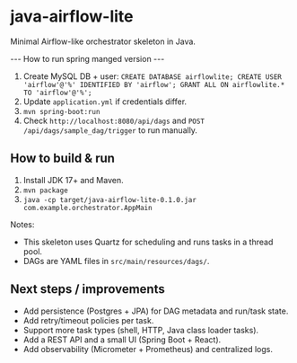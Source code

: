 # java-airflow-lite

Minimal Airflow-like orchestrator skeleton in Java.

--- How to run spring manged version ---
1. Create MySQL DB + user: `CREATE DATABASE airflowlite; CREATE USER 'airflow'@'%' IDENTIFIED BY 'airflow'; GRANT ALL ON airflowlite.* TO 'airflow'@'%';`
2. Update `application.yml` if credentials differ.
3. `mvn spring-boot:run`
4. Check `http://localhost:8080/api/dags` and `POST /api/dags/sample_dag/trigger` to run manually.


## How to build & run
1. Install JDK 17+ and Maven.
2. `mvn package`
3. `java -cp target/java-airflow-lite-0.1.0.jar com.example.orchestrator.AppMain`

Notes:
- This skeleton uses Quartz for scheduling and runs tasks in a thread pool.
- DAGs are YAML files in `src/main/resources/dags/`.

## Next steps / improvements
- Add persistence (Postgres + JPA) for DAG metadata and run/task state.
- Add retry/timeout policies per task.
- Support more task types (shell, HTTP, Java class loader tasks).
- Add a REST API and a small UI (Spring Boot + React).
- Add observability (Micrometer + Prometheus) and centralized logs.
